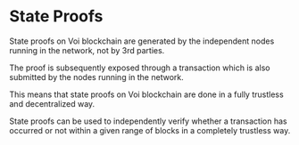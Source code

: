 # State Proofs

State proofs on Voi blockchain are generated by the independent nodes running in the network, not by 3rd parties. 

The proof is subsequently exposed through a transaction which is also submitted by the nodes running in the network. 

This means that state proofs on Voi blockchain are done in a fully trustless and decentralized way.

State proofs can be used to independently verify whether a transaction has occurred or not within a given range of blocks in a completely trustless way. 